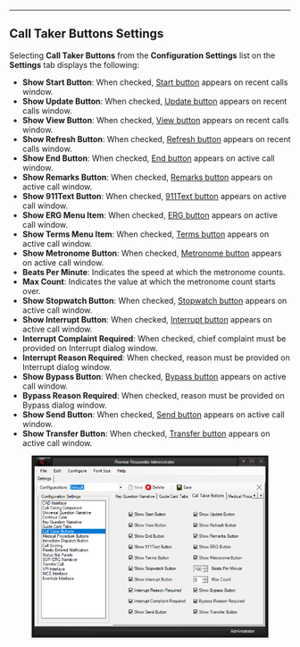   ---------------------------------
  **Call Taker Buttons Settings**
  ---------------------------------

Selecting **Call Taker Buttons** from the **Configuration Settings**
list on the **Settings** tab displays the following:

-   **Show Start Button**: When checked, [Start
    button](Starting%20a%20Case.htm) appears on recent calls window.
-   **Show Update Button**: When checked, [Update
    button](Update%20Case.htm) appears on recent calls window.
-   **Show View Button**: When checked, [View
    button](Ending%20a%20Case.htm) appears on recent calls window.
-   **Show Refresh Button**: When checked, [Refresh
    button](Update%20Case.htm) appears on recent calls window.
-   **Show End Button**: When checked, [End
    button](Ending%20a%20Case.htm) appears on active call window.
-   **Show Remarks Button**: When checked, [Remarks
    button](Narrative.htm) appears on active call window.
-   **Show 911Text Button**: When checked, [911Text
    button](Text%20To%209-1-1.htm) appears on active call window.
-   **Show ERG Menu Item**: When checked, [ERG
    button](NAERG%20Guide%20Book.htm) appears on active call window.
-   **Show Terms Menu Item**: When checked, [Terms
    button](Medical%20Terms.htm) appears on active call window.
-   **Show Metronome Button**: When checked, [Metronome
    button](Starting%20a%20Case.htm) appears on active call window.
-   **Beats Per Minute**: Indicates the speed at which the metronome
    counts.
-   **Max Count**: Indicates the value at which the metronome count
    starts over.
-   **Show Stopwatch Button**: When checked, [Stopwatch
    button](Starting%20a%20Case.htm) appears on active call window.
-   **Show Interrupt Button**: When checked, [Interrupt
    button](Starting%20a%20Case.htm) appears on active call window.
-   **Interrupt Complaint Required**: When checked, chief complaint must
    be provided on Interrupt dialog window.
-   **Interrupt Reason Required**: When checked, reason must be provided
    on Interrupt dialog window.
-   **Show Bypass Button**: When checked, [Bypass
    button](Starting%20a%20Case.htm) appears on active call window.
-   **Bypass Reason Required**: When checked, reason must be provided on
    Bypass dialog window.
-   **Show Send Button**: When checked, [Send
    button](Starting%20a%20Case.htm) appears on active call window.
-   **Show Transfer Button**: When checked, [Transfer
    button](Starting%20a%20Case.htm) appears on active call window.

<figure><img src=".gitbook/assets/Call Buttons Settings_files/Image001.png" alt=""><figcaption></figcaption></figure> 
